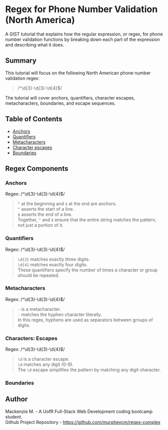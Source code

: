 # Regex for Phone Number Validation (North America)

A GIST tutorial that explains how the regular expression, or regex, for phone number validation functions by breaking down each part of the expression and describing what it does. 

## Summary

This tutorial will focus on the following North American phone number validation regex:
>
> /^\d{3}-\d{3}-\d{4}$/
>
The tutorial will cover anchors, quantifiers, character escapes, metacharacters, boundaries, and escape sequences.

## Table of Contents

- [Anchors](#anchors)
- [Quantifiers](#quantifiers)
- [Metacharacters](#metacharacters)
- [Character escapes](#characters)
- [Boundaries](#boundaries)

## Regex Components

### Anchors
Regex: /^\d{3}-\d{3}-\d{4}$/
> `^` at the beginning and `$` at the end are anchors.<br>
> `^` asserts the start of a line.<br>
`$` asserts the end of a line.<br>
Together, `^` and `$` ensure that the entire string matches the pattern, not just a portion of it.

### Quantifiers
Regex: /^\d{3}-\d{3}-\d{4}$/
> `\d{3}` matches exactly three digits. <br>
> `\d{4}` matches exactly four digits. <br>
> These quantifiers specify the number of times a character or group should be repeated.

### Metacharacters
Regex: /^\d{3}-\d{3}-\d{4}$/
> `-` is a metacharacter. <br>
> `-` matches the hyphen character literally. <br>
In this regex, hyphens are used as separators between groups of digits.

### Characters: Escapes
Regex: /^\d{3}-\d{3}-\d{4}$/
> `\d` is a character escape. <br>
> `\d` matches any digit (0-9). <br>
The `\d` escape simplifies the pattern by matching any digit character.

### Boundaries


## Author

Mackenzie M. - A UofR Full-Stack Web Development coding bootcamp student. <br>
Github Project Repository - https://github.com/murpheycm/regex-complex
